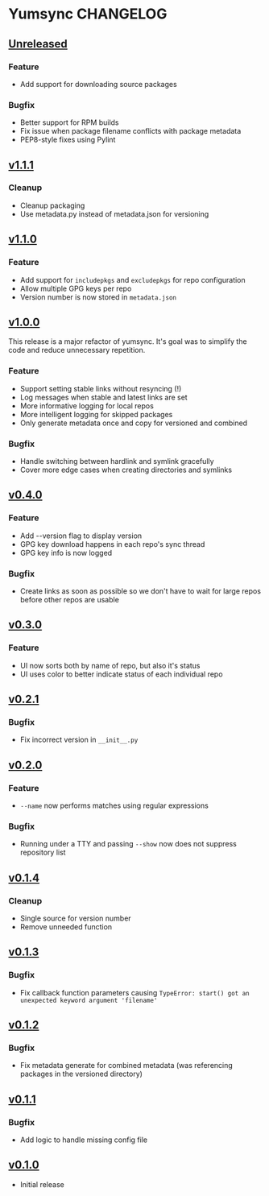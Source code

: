 Yumsync CHANGELOG
=================

[Unreleased]
------------

### Feature

* Add support for downloading source packages

### Bugfix

* Better support for RPM builds
* Fix issue when package filename conflicts with package metadata
* PEP8-style fixes using Pylint

[v1.1.1]
--------

### Cleanup

* Cleanup packaging
* Use metadata.py instead of metadata.json for versioning

[v1.1.0]
--------

### Feature

* Add support for `includepkgs` and `excludepkgs` for repo configuration
* Allow multiple GPG keys per repo
* Version number is now stored in `metadata.json`

[v1.0.0]
--------

This release is a major refactor of yumsync. It's goal was
to simplify the code and reduce unnecessary repetition.

### Feature

* Support setting stable links without resyncing (!)
* Log messages when stable and latest links are set
* More informative logging for local repos
* More intelligent logging for skipped packages
* Only generate metadata once and copy for versioned and combined

### Bugfix

* Handle switching between hardlink and symlink gracefully
* Cover more edge cases when creating directories and symlinks

[v0.4.0]
--------

### Feature

* Add --version flag to display version
* GPG key download happens in each repo's sync thread
* GPG key info is now logged

### Bugfix

* Create links as soon as possible so we don't have to
  wait for large repos before other repos are usable

[v0.3.0]
--------

### Feature

* UI now sorts both by name of repo, but also it's status
* UI uses color to better indicate status of each individual repo

[v0.2.1]
--------

### Bugfix

* Fix incorrect version in `__init__.py`

[v0.2.0]
--------

### Feature

* `--name` now performs matches using regular expressions

### Bugfix

* Running under a TTY and passing `--show`
  now does not suppress repository list

[v0.1.4]
--------

### Cleanup

* Single source for version number
* Remove unneeded function

[v0.1.3]
--------

### Bugfix

* Fix callback function parameters causing
  `TypeError: start() got an unexpected keyword argument 'filename'`

[v0.1.2]
--------

### Bugfix

* Fix metadata generate for combined metadata
  (was referencing packages in the versioned directory)

[v0.1.1]
--------

### Bugfix

* Add logic to handle missing config file

[v0.1.0]
--------

* Initial release

[Unreleased]: https://github.com/jrwesolo/yumsync/compare/v1.1.1...HEAD
[v1.1.1]: https://github.com/jrwesolo/yumsync/compare/v1.1.0...v1.1.1
[v1.1.0]: https://github.com/jrwesolo/yumsync/compare/v1.0.0...v1.1.0
[v1.0.0]: https://github.com/jrwesolo/yumsync/compare/v0.4.0...v1.0.0
[v0.4.0]: https://github.com/jrwesolo/yumsync/compare/v0.3.0...v0.4.0
[v0.3.0]: https://github.com/jrwesolo/yumsync/compare/v0.2.1...v0.3.0
[v0.2.1]: https://github.com/jrwesolo/yumsync/compare/v0.2.0...v0.2.1
[v0.2.0]: https://github.com/jrwesolo/yumsync/compare/v0.1.4...v0.2.0
[v0.1.4]: https://github.com/jrwesolo/yumsync/compare/v0.1.3...v0.1.4
[v0.1.3]: https://github.com/jrwesolo/yumsync/compare/v0.1.2...v0.1.3
[v0.1.2]: https://github.com/jrwesolo/yumsync/compare/v0.1.1...v0.1.2
[v0.1.1]: https://github.com/jrwesolo/yumsync/compare/v0.1.0...v0.1.1
[v0.1.0]: https://github.com/jrwesolo/yumsync/compare/d614f60...v0.1.0
